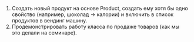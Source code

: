 1. Создать новый продукт на основе Product, создать ему хотя бы одно свойство (например, шоколад -> калории) и включить в список продуктов в вендинг машину.
2. Продемонстрировать работу класса по продаже товаров (как мы это делали на семинаре).
